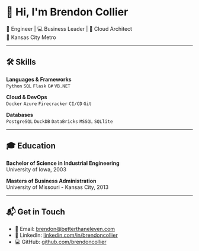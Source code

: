 # 👋 Hi, I'm Brendon Collier

🚀 Engineer | 💻 Business Leader | 🧠 Cloud Architect  
📍 Kansas City Metro

---

## 🛠️ Skills

**Languages & Frameworks**  
`Python` `SQL` `Flask` `C#` `VB.NET` 

**Cloud & DevOps**  
`Docker` `Azure` `Firecracker` `CI/CD` `Git`

**Databases**  
`PostgreSQL` `DuckDB` `DataBricks` `MSSQL` `SQLlite`

---

## 🎓 Education

**Bachelor of Science in Industrial Engineering**  
University of Iowa, 2003

**Masters of Business Administration**  
University of Missouri - Kansas City, 2013

---

## 📬 Get in Touch

- 💌 Email: [brendon@betterthaneleven.com](mailto:brendon@betterthaneleven.com)  
- 🔗 LinkedIn: [linkedin.com/in/brendoncollier](https://linkedin.com/in/brendoncollier)  
- 💻 GitHub: [github.com/brendoncollier](https://github.com/brendoncollier)
